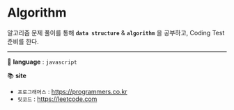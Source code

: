 # Algorithm
알고리즘 문제 풀이를 통해 **`data structure`** & **`algorithm`** 을 공부하고, Coding Test 준비를 한다.  
<hr>  

🐥 **language** : `javascript`  

📚 **site** 
- `프로그래머스` : <https://programmers.co.kr> 
- `릿코드` : <https://leetcode.com>